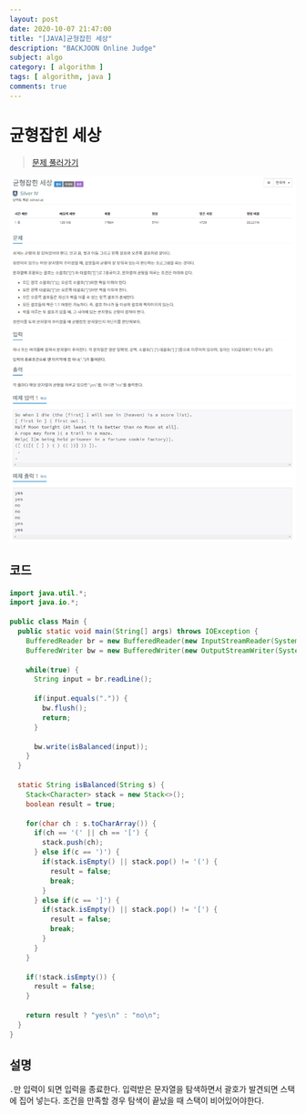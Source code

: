 ```yaml
---
layout: post
date: 2020-10-07 21:47:00
title: "[JAVA]균형잡힌 세상"
description: "BACKJOON Online Judge"
subject: algo
category: [ algorithm ]
tags: [ algorithm, java ]
comments: true
---
```


# 균형잡힌 세상

> [문제 풀러가기](https://acmicpc.net/problem/4949)

![4949](/assets/img/algo/4949.png)

## 코드

```java
import java.util.*;
import java.io.*;

public class Main {
  public static void main(String[] args) throws IOException {
    BufferedReader br = new BufferedReader(new InputStreamReader(System.in));
    BufferedWriter bw = new BufferedWriter(new OutputStreamWriter(System.out));

    while(true) {
      String input = br.readLine();

      if(input.equals(".")) {
        bw.flush();
        return;
      }

      bw.write(isBalanced(input));
    }
  }

  static String isBalanced(String s) {
    Stack<Character> stack = new Stack<>();
    boolean result = true;

    for(char ch : s.toCharArray()) {
      if(ch == '(' || ch == '[') {
        stack.push(ch);
      } else if(c == ')') {
        if(stack.isEmpty() || stack.pop() != '(') {
          result = false;
          break;
        }
      } else if(c == ']') {
        if(stack.isEmpty() || stack.pop() != '[') {
          result = false;
          break;
        }
      }
    }

    if(!stack.isEmpty()) {
      result = false;
    }

    return result ? "yes\n" : "no\n";
  }
}
```

## 설명

`.`만 입력이 되면 입력을 종료한다. 입력받은 문자열을 탐색하면서 괄호가 발견되면 스택에 집어 넣는다. 조건을 만족할 경우 탐색이 끝났을 때 스택이 비어있어야한다. 
